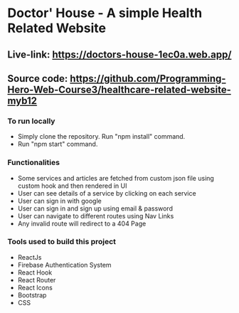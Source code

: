 # Doctor' House - A simple Health Related Website

## Live-link: https://doctors-house-1ec0a.web.app/
## Source code: https://github.com/Programming-Hero-Web-Course3/healthcare-related-website-myb12

### To run locally
* Simply clone the repository. Run "npm install" command.
* Run "npm start" command.

### Functionalities
* Some services and articles are fetched from custom json file using custom hook and then rendered in UI
* User can see details of a service by clicking on each service
* User can sign in with google
* User can sign in and sign up using email & password
* User can navigate to different routes using Nav Links
* Any invalid route will redirect to a 404 Page 

### Tools used to build this project
* ReactJs
* Firebase Authentication System
* React Hook
* React Router
* React Icons
* Bootstrap
* CSS 